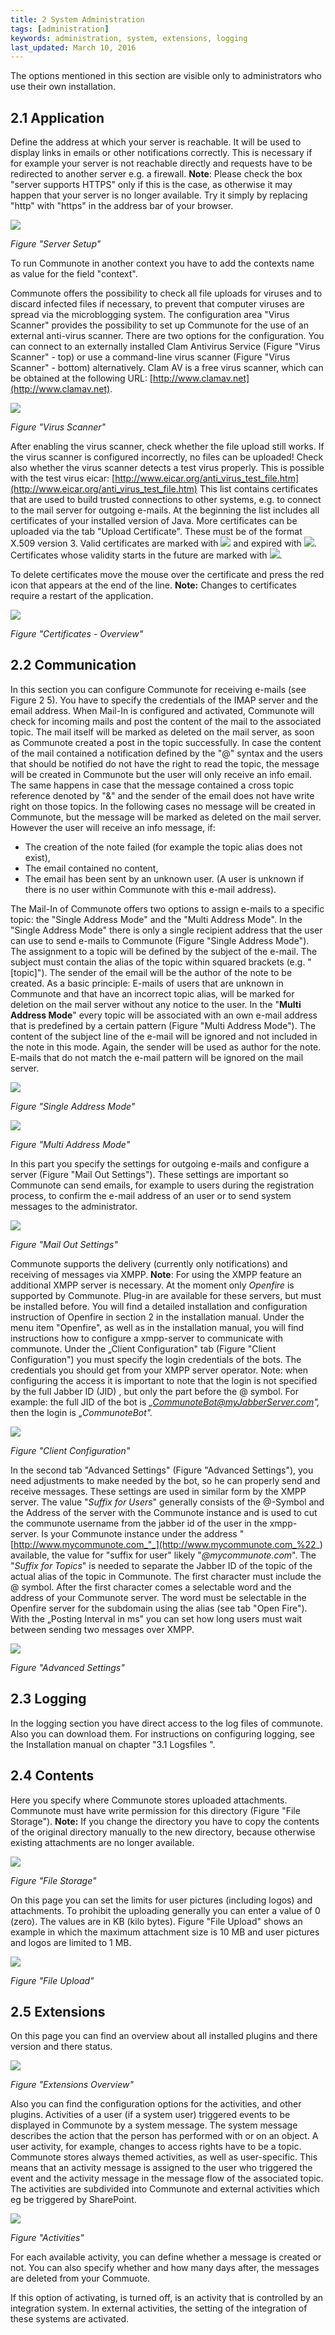 ```yaml
---
title: 2 System Administration
tags: [administration]
keywords: administration, system, extensions, logging
last_updated: March 10, 2016
---
```


The options mentioned in this section are visible only to administrators who use their own installation.

## 2.1 Application

Define the address at which your server is reachable. It will be used to display links in emails or other notifications correctly. This is necessary if for example your server is not reachable directly and requests have to be redirected to another server e.g. a firewall.
**Note**: Please check the box "server supports HTTPS" only if this is the case, as otherwise it may happen that your server is no longer available. Try it simply by replacing "http" with "https" in the address bar of your browser.

![](images/admin/server_setup.png)

_Figure "Server Setup"_

To run Communote in another context you have to add the contexts name as value for the field "context".

Communote offers the possibility to check all file uploads for viruses and to discard infected files if necessary, to prevent that computer viruses are spread via the microblogging system. The configuration area "Virus Scanner" provides the possibility to set up Communote for the use of an external anti-virus scanner.
There are two options for the configuration. You can connect to an externally installed Clam Antivirus Service (Figure "Virus Scanner" - top) or use a command-line virus scanner (Figure "Virus Scanner" - bottom) alternatively.
Clam AV is a free virus scanner, which can be obtained at the following URL: [http://www.clamav.net](http://www.clamav.net).

![](images/admin/virus_scanner.png)

_Figure "Virus Scanner"_

After enabling the virus scanner, check whether the file upload still works. If the virus scanner is configured incorrectly, no files can be uploaded! Check also whether the virus scanner detects a test virus properly. This is possible with the test virus eicar: [http://www.eicar.org/anti_virus_test_file.htm](http://www.eicar.org/anti_virus_test_file.htm)
This list contains certificates that are used to build trusted connections to other systems, e.g. to connect to the mail server for outgoing e-mails. At the beginning the list includes all certificates of your installed version of Java. More certificates can be uploaded via the tab "Upload Certificate". These must be of the format X.509 version 3.
Valid certificates are marked with ![](images/admin/certificates_ok.png) and expired with ![](images/admin/certificates_expired.png). Certificates whose validity starts in the future are marked with ![](images/admin/certificates_info.png).

To delete certificates move the mouse over the certificate and press the red icon that appears at the end of the line.
**Note:** Changes to certificates require a restart of the application.

![](images/admin/application_certificates.png)

_Figure "Certificates - Overview"_

## 2.2 Communication

In this section you can configure Communote for receiving e-mails (see Figure 2 5). You have to specify the credentials of the IMAP server and the email address.
When Mail-In is configured and activated, Communote will check for incoming mails and post the content of the mail to the associated topic. The mail itself will be marked as deleted on the mail server, as soon as Communote created a post in the topic successfully.
In case the content of the mail contained a notification defined by the "@" syntax and the users that should be notified do not have the right to read the topic, the message will be created in Communote but the user will only receive an info email. The same happens in case that the message contained a cross topic reference denoted by "&" and the sender of the email does not have write right on those topics.
In the following cases no message will be created in Communote, but the message will be marked as deleted on the mail server. However the user will receive an info message, if:

*   The creation of the note failed (for example the topic alias does not exist),
*   The email contained no content,
*   The email has been sent by an unknown user. (A user is unknown if there is no user within Communote with this e-mail address).

The Mail-In of Communote offers two options to assign e-mails to a specific topic: the "Single Address Mode" and the "Multi Address Mode".
In the "Single Address Mode" there is only a single recipient address that the user can use to send e-mails to Communote (Figure "Single Address Mode"). The assignment to a topic will be defined by the subject of the e-mail. The subject must contain the alias of the topic within squared brackets (e.g. "[topic]"). The sender of the email will be the author of the note to be created. As a basic principle: E-mails of users that are unknown in Communote and that have an incorrect topic alias, will be marked for deletion on the mail server without any notice to the user.
In the "**Multi Address Mode**" every topic will be associated with an own e-mail address that is predefined by a certain pattern (Figure "Multi Address Mode"). The content of the subject line of the e-mail will be ignored and not included in the note in this mode. Again, the sender will be used as author for the note. E-mails that do not match the e-mail pattern will be ignored on the mail server.

![](images/admin/mail_in_single.png)

_Figure "Single Address Mode"_

![](images/admin/mail_in_multi.png)

_Figure "Multi Address Mode"_

In this part you specify the settings for outgoing e-mails and configure a server (Figure "Mail Out Settings"). These settings are important so Communote can send emails, for example to users during the registration process, to confirm the e-mail address of an user or to send system messages to the administrator.

![](images/admin/mail_out.png)

_Figure "Mail Out Settings"_

Communote supports the delivery (currently only notifications) and receiving of messages via XMPP.
**Note**: For using the XMPP feature an additional XMPP server is necessary. At the moment only _Openfire_ is supported by Communote. Plug-in are available for these servers, but must be installed before. You will find a detailed installation and configuration instruction of Openfire in section 2 in the installation manual.
Under the menu item "Openfire", as well as in the installation manual, you will find instructions how to configure a xmpp-server to communicate with communote.
Under the „Client Configuration" tab (Figure "Client Configuration") you must specify the login credentials of the bots. The credentials you should get from your XMPP server operator.
Note: when configuring the access it is important to note that the login is not specified by the full Jabber ID (JID) , but only the part before the @ symbol.
For example: the full JID of the bot is _<a rel="nofollow">„CommunoteBot@myJabberServer.com</a>",_ then the login is _„CommunoteBot"._

![](images/admin/xmpp_client_configuration.png)

_Figure "Client Configuration"_

In the second tab "Advanced Settings" (Figure "Advanced Settings"), you need adjustments to make needed by the bot, so he can properly send and receive messages. These settings are used in similar form by the XMPP server.
The value "_Suffix for Users_" generally consists of the @-Symbol and the Address of the server with the Communote instance and is used to cut the communote username from the jabber id of the user in the xmpp- server. Is your Communote instance under the address "[http://www.mycommunote.com_"_](http://www.mycommunote.com_%22_) available, the value for "suffix for user" likely "_@mycommunote.com_".
The "_Suffix for Topics_" is needed to separate the Jabber ID of the topic of the actual alias of the topic in Communote. The first character must include the @ symbol. After the first character comes a selectable word and the address of your Communote server. The word must be selectable in the Openfire server for the subdomain using the alias (see tab "Open Fire"). With the „Posting Interval in ms" you can set how long users must wait between sending two messages over XMPP.

![](images/admin/xmpp_advanced_settings.png)

_Figure "Advanced Settings"_

## 2.3 Logging

In the logging section you have direct access to the log files of communote. Also you can download them.
For instructions on configuring logging, see the Installation manual on chapter "3.1 Logsfiles ".

## 2.4 Contents

Here you specify where Communote stores uploaded attachments. Communote must have write permission for this directory (Figure "File Storage").
**Note:** If you change the directory you have to copy the contents of the original directory manually to the new directory, because otherwise existing attachments are no longer available.

![](images/admin/file_storage.png)

_Figure "File Storage"_

On this page you can set the limits for user pictures (including logos) and attachments. To prohibit the uploading generally you can enter a value of 0 (zero). The values are in KB (kilo bytes). Figure "File Upload" shows an example in which the maximum attachment size is 10 MB and user pictures and logos are limited to 1 MB.

![](images/admin/file_upload.png)

_Figure "File Upload"_

## 2.5 Extensions

On this page you can find an overview about all installed plugins and there version and there status.

![](images/admin/extensions_overview.png)

_Figure "Extensions Overview"_

Also you can find the configuration options for the activities, and other plugins. Activities of a user (if a system user) triggered events to be displayed in Communote by a system message. The system message describes the action that the person has performed with or on an object. A user activity, for example, changes to access rights have to be a topic. Communote stores always themed activities, as well as user-specific. This means that an activity message is assigned to the user who triggered the event and the activity message in the message flow of the associated topic. The activities are subdivided into  Communote and external activities which eg be triggered by SharePoint.

![](images/admin/activity_configuration.png)

_Figure "Activities"_

For each available activity, you can define whether a message is created or not. You can also specify whether and how many days after, the messages are deleted from your Commuote.

If this option of activating, is turned off, is an activity that is controlled by an integration system. In external activities, the setting of the integration of these systems are activated.
